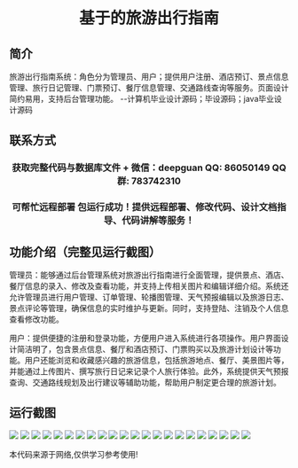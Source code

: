 <p><h1 align="center">基于的旅游出行指南</h1></p>

## 简介
旅游出行指南系统：角色分为管理员、用户；提供用户注册、酒店预订、景点信息管理、旅行日记管理、门票预订、餐厅信息管理、交通路线查询等服务。页面设计简约易用，支持后台管理功能。    --计算机毕业设计源码；毕设源码；java毕业设计源码


## 联系方式
<p><h3 align="center">获取完整代码与数据库文件 + 微信：deepguan QQ: 86050149 QQ群: 783742310</h3></p>
<p><h3 align="center">可帮忙远程部署 包运行成功！提供远程部署、修改代码、设计文档指导、代码讲解等服务！</h3></p>

## 功能介绍（完整见运行截图）
管理员：能够通过后台管理系统对旅游出行指南进行全面管理，提供景点、酒店、餐厅信息的录入、修改及查看功能，并支持上传相关图片和编辑详细介绍。系统还允许管理员进行用户管理、订单管理、轮播图管理、天气预报编辑以及旅游日志、景点评论等管理，确保信息的实时维护与更新。同时，支持登陆、注销及个人信息查看修改功能。

用户：提供便捷的注册和登录功能，方便用户进入系统进行各项操作。用户界面设计简洁明了，包含景点信息、餐厅和酒店预订、门票购买以及旅游计划设计等功能。用户还能浏览和收藏感兴趣的旅游信息，包括旅游地点、餐厅、美景图片等，并能通过上传图片、撰写旅行日记来记录个人旅行体验。此外，系统提供天气预报查询、交通路线规划及出行建议等辅助功能，帮助用户制定更合理的旅游计划。


## 运行截图
![](img/001.jpg)
![](img/002.jpg)
![](img/003.jpg)
![](img/004.jpg)
![](img/005.jpg)
![](img/006.jpg)
![](img/007.jpg)
![](img/008.jpg)
![](img/009.jpg)
![](img/010.jpg)
![](img/011.jpg)
![](img/012.jpg)
![](img/013.jpg)
![](img/014.jpg)
![](img/015.jpg)
![](img/016.jpg)
![](img/017.jpg)
![](img/018.jpg)
![](img/019.jpg)
![](img/020.jpg)
![](img/021.jpg)
![](img/022.jpg)

<p>本代码来源于网络,仅供学习参考使用!</p>
